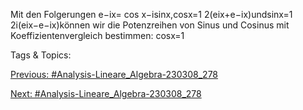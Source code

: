 Mit den Folgerungen e−ix= cos x−isinx,cosx=1
2(eix+e−ix)undsinx=1
2i(eix−e−ix)können
wir die Potenzreihen von Sinus und Cosinus mit Koeffizientenvergleich bestimmen:
cosx=1

   Tags & Topics:
   

[Previous: #Analysis-Lineare_Algebra-230308_278](Analysis-Lineare_Algebra-230308_278.md)

[Next: #Analysis-Lineare_Algebra-230308_278](Analysis-Lineare_Algebra-230308_278.md)
